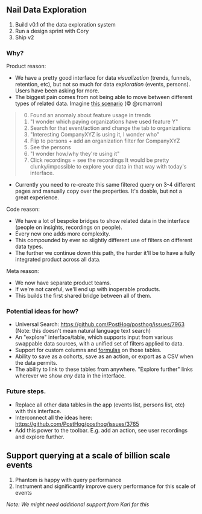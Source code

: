 ## Nail Data Exploration

1. Build v0.1 of the data exploration system
2. Run a design sprint with Cory
3. Ship v2

### Why?

Product reason:

- We have a pretty good interface for data *visualization* (trends, funnels, retention, etc), but not so much for data 
  *exploration* (events, persons). Users have been asking for more.
- The biggest pain comes from not being able to move between different types of related data. Imagine [this scenario](https://github.com/PostHog/posthog/issues/7963#issuecomment-1010235411) (© @rcmarron)
> 0) Found an anomaly about feature usage in trends
> 1) "I wonder which paying organizations have used feature Y"
> 2) Search for that event/action and change the tab to organizations
> 3) "Interesting CompanyXYZ is using it, I wonder who"
> 4) Flip to persons + add an organization filter for CompanyXYZ
> 5) See the persons
> 6) "I wonder how/why they're using it"
> 7) Click recordings + see the recordings
> It would be pretty clunky/impossible to explore your data in that way with today's interface. 
- Currently you need to re-create this same filtered query on 3-4 different pages and manually copy over the properties. 
  It's doable, but not a great experience. 

Code reason:
- We have a lot of bespoke bridges to show related data in the interface (people on insights, recordings on people).
- Every new one adds more complexity. 
- This compounded by ever so slightly different use of filters on different data types.
- The further we continue down this path, the harder it'll be to have a fully integrated product across all data.

Meta reason:
- We now have separate product teams. 
- If we're not careful, we'll end up with inoperable products. 
- This builds the first shared bridge between all of them.

### Potential ideas for how?
- Universal Search: https://github.com/PostHog/posthog/issues/7963 (Note: this doesn't mean natural language text search)
- An "explore" interface/table, which supports input from various swappable data sources, with a unified set of filters applied to data.
- Support for custom columns and [formulas](https://github.com/PostHog/posthog/issues/11913) on those tables.
- Ability to save as a cohorts, save as an action, or export as a CSV when the data permits.
- The ability to link to these tables from anywhere. "Explore further" links wherever we show *any* data in the interface.

### Future steps.
- Replace all other data tables in the app (events list, persons list, etc) with this interface.
- Interconnect all the ideas here: https://github.com/PostHog/posthog/issues/3765
- Add this power to the toolbar. E.g. add an action, see user recordings and explore further.

## Support querying at a scale of billion scale events

1. Phantom is happy with query performance
2. Instrument and significantly improve query performance for this scale of events

_Note: We might need additional support from Karl for this_
